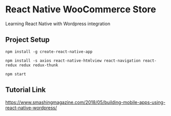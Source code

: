 # React Native WooCommerce Store
Learning React Native with Wordpress integration

## Project Setup

`npm install -g create-react-native-app`

`npm install -s axios react-native-htmlview react-navigation react-redux redux redux-thunk`

`npm start`

## Tutorial Link

https://www.smashingmagazine.com/2018/05/building-mobile-apps-using-react-native-wordpress/


